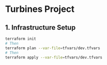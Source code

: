 # Turbines Project
## 1. Infrastructure Setup
```sh
terraform init
# Then
terraform plan --var-file=tfvars/dev.tfvars
# Then
terraform apply --var-file=tfvars/dev.tfvars
``` 